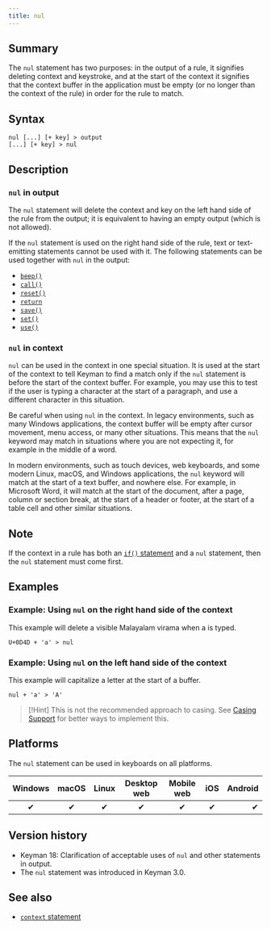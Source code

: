 ```yaml
---
title: nul
---
```


## Summary

The `nul` statement has two purposes: in the output of a rule, it signifies
deleting context and keystroke, and at the start of the context it signifies
that the context buffer in the application must be empty (or no longer than the
context of the rule) in order for the rule to match.

## Syntax

``` keyman
nul [...] [+ key] > output
[...] [+ key] > nul
```

## Description

### `nul` in output

The `nul` statement will delete the context and key on the left hand side of the
rule from the output; it is equivalent to having an empty output (which is not
allowed).

If the `nul` statement is used on the right hand side of the rule, text or
text-emitting statements cannot be used with it. The following statements can
be used together with `nul` in the output:

* [`beep()`](beep)
* [`call()`](call)
* [`reset()`](reset)
* [`return`](return)
* [`save()`](save)
* [`set()`](set)
* [`use()`](use)


### `nul` in context

`nul` can be used in the context in one special situation. It is used at the
start of the context to tell Keyman to find a match only if the `nul` statement
is before the start of the context buffer. For example, you may use this to test
if the user is typing a character at the start of a paragraph, and use a
different character in this situation.

Be careful when using `nul` in the context. In legacy environments, such as many
Windows applications, the context buffer will be empty after cursor movement,
menu access, or many other situations. This means that the `nul` keyword may
match in situations where you are not expecting it, for example in the middle of
a word.

In modern environments, such as touch devices, web keyboards, and some modern
Linux, macOS, and Windows applications, the `nul` keyword will match at the
start of a text buffer, and nowhere else. For example, in Microsoft Word, it
will match at the start of the document, after a page, column or section break,
at the start of a header or footer, at the start of a table cell and other
similar situations.

## Note

If the context in a rule has both an [`if()` statement](if) and a `nul`
statement, then the `nul` statement must come first.

## Examples

### Example: Using `nul` on the right hand side of the context

This example will delete a visible Malayalam virama when a is typed.

``` keyman
U+0D4D + 'a' > nul
```

### Example: Using `nul` on the left hand side of the context

This example will capitalize a letter at the start of a buffer.

``` keyman
nul + 'a' > 'A'
```

> [!Hint]
> This is not the recommended approach to casing. See
> [Casing Support](../guide/casing-support.md) for better ways to implement
> this.

## Platforms

The `nul` statement can be used in keyboards on all platforms.

| Windows | macOS | Linux | Desktop web | Mobile web | iOS | Android |
|:-------:|:-----:|:-----:|:-----------:|:----------:|:---:|--------:|
| ✔       | ✔     | ✔     | ✔           | ✔          | ✔   | ✔       |

## Version history

* Keyman 18: Clarification of acceptable uses of `nul` and other statements in
  output.
* The `nul` statement was introduced in Keyman 3.0.

## See also

-   [`context` statement](../reference/context)
